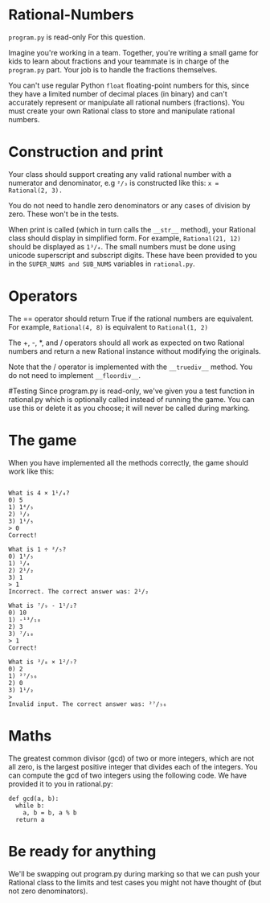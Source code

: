 # Rational-Numbers

```program.py``` is read-only For this question.

Imagine you're working in a team. Together, you're writing a small game for kids to learn about fractions and your teammate is in charge of the ```program.py``` part. Your job is to handle the fractions themselves.

You can't use regular Python ```float``` floating-point numbers for this, since they have a limited number of decimal places (in binary) and can't accurately represent or manipulate all rational numbers (fractions). You must create your own Rational class to store and manipulate rational numbers.

# Construction and print
Your class should support creating any valid rational number with a numerator and denominator, e.g ```²/₃``` is constructed like this: ```x = Rational(2, 3).```

You do not need to handle zero denominators or any cases of division by zero. These won't be in the tests.

When print is called (which in turn calls the ```__str__``` method), your Rational class should display in simplified form. For example, ```Rational(21, 12)``` should be displayed as ```1³/₄```. The small numbers must be done using unicode superscript and subscript digits. These have been provided to you in the ```SUPER_NUMS and SUB_NUMS``` variables in ```rational.py```.

# Operators
The == operator should return True if the rational numbers are equivalent. For example, ```Rational(4, 8)``` is equivalent to ```Rational(1, 2)```

The +, -, *, and / operators should all work as expected on two Rational numbers and return a new Rational instance without modifying the originals.

Note that the / operator is implemented with the ```__truediv__``` method. You do not need to implement ```__floordiv__```.

#Testing
Since program.py is read-only, we've given you a test function in rational.py which is optionally called instead of running the game. You can use this or delete it as you choose; it will never be called during marking.

# The game
When you have implemented all the methods correctly, the game should work like this:

```Run tests? no

What is 4 × 1¹/₄?
0) 5
1) 1⁴/₅
2) ¹/₂
3) 1¹/₅
> 0
Correct!
​
What is 1 ÷ ²/₅?
0) 1¹/₅
1) ¹/₄
2) 2¹/₂
3) 1
> 1
Incorrect. The correct answer was: 2¹/₂
​
What is ⁷/₉ - 1¹/₂?
0) 10
1) -¹³/₁₈
2) 3
3) ⁷/₁₀
> 1
Correct!
​
What is ³/₈ × 1²/₇?
0) 2
1) ²⁷/₅₆
2) 0
3) 1¹/₂
> 
Invalid input. The correct answer was: ²⁷/₅₆
```

# Maths
The greatest common divisor (gcd) of two or more integers, which are not all zero, is the largest positive integer that divides each of the integers. You can compute the gcd of two integers using the following code. We have provided it to you in rational.py:
 
```
def gcd(a, b):
  while b:
    a, b = b, a % b
  return a
  ```
# Be ready for anything
We'll be swapping out program.py during marking so that we can push your Rational class to the limits and test cases you might not have thought of (but not zero denominators).

